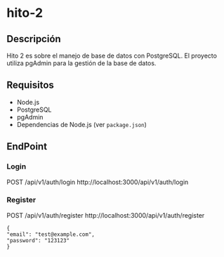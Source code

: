 # hito-2

## Descripción
Hito 2 es sobre el manejo de base de datos con PostgreSQL. El proyecto utiliza pgAdmin para la gestión de la base de datos.

## Requisitos
- Node.js
- PostgreSQL
- pgAdmin
- Dependencias de Node.js (ver `package.json`)

## EndPoint
### Login
POST /api/v1/auth/login
http://localhost:3000/api/v1/auth/login

### Register
POST /api/v1/auth/register
http://localhost:3000/api/v1/auth/register

    { 
    "email": "test@example.com",
    "password": "123123"
    }